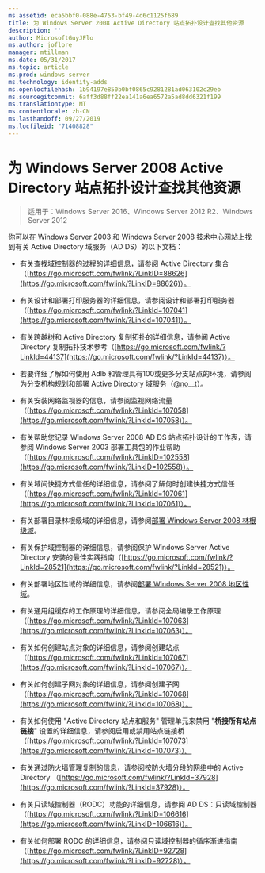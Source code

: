 ```yaml
---
ms.assetid: eca5bbf0-088e-4753-bf49-4d6c1125f689
title: 为 Windows Server 2008 Active Directory 站点拓扑设计查找其他资源
description: ''
author: MicrosoftGuyJFlo
ms.author: joflore
manager: mtillman
ms.date: 05/31/2017
ms.topic: article
ms.prod: windows-server
ms.technology: identity-adds
ms.openlocfilehash: 1b94197e850b0bf0865c9281281ad063102c29eb
ms.sourcegitcommit: 6aff3d88ff22ea141a6ea6572a5ad8dd6321f199
ms.translationtype: MT
ms.contentlocale: zh-CN
ms.lasthandoff: 09/27/2019
ms.locfileid: "71408828"
---
```

# <a name="finding-additional-resources-for-windows-server-2008-active-directory-site-topology-design"></a>为 Windows Server 2008 Active Directory 站点拓扑设计查找其他资源

>适用于：Windows Server 2016、Windows Server 2012 R2、Windows Server 2012

你可以在 Windows Server 2003 和 Windows Server 2008 技术中心网站上找到有关 Active Directory 域服务（AD DS）的以下文档：  
  
-   有关查找域控制器的过程的详细信息，请参阅 Active Directory 集合（[https://go.microsoft.com/fwlink/?LinkID=88626](https://go.microsoft.com/fwlink/?LinkID=88626)）。  
  
-   有关设计和部署打印服务器的详细信息，请参阅设计和部署打印服务器（[https://go.microsoft.com/fwlink/?LinkId=107041](https://go.microsoft.com/fwlink/?LinkId=107041)）。  
  
-   有关跨越树和 Active Directory 复制拓扑的详细信息，请参阅 Active Directory 复制拓扑技术参考（[https://go.microsoft.com/fwlink/?LinkId=44137](https://go.microsoft.com/fwlink/?LinkId=44137)）。  
  
-   若要详细了解如何使用 Adlb 和管理具有100或更多分支站点的环境，请参阅为分支机构规划和部署 Active Directory 域服务（[@no__t](https://go.microsoft.com/fwlink/?LinkId=107114)）。  
  
-   有关安装网络监视器的信息，请参阅监视网络流量（[https://go.microsoft.com/fwlink/?LinkId=107058](https://go.microsoft.com/fwlink/?LinkId=107058)）。  
  
-   有关帮助您记录 Windows Server 2008 AD DS 站点拓扑设计的工作表，请参阅 Windows Server 2003 部署工具包的作业帮助（[https://go.microsoft.com/fwlink/?LinkID=102558](https://go.microsoft.com/fwlink/?LinkID=102558)）。  
  
-   有关域间快捷方式信任的详细信息，请参阅了解何时创建快捷方式信任（[https://go.microsoft.com/fwlink/?LinkId=107061](https://go.microsoft.com/fwlink/?LinkId=107061)）。  
  
-   有关部署目录林根级域的详细信息，请参阅[部署 Windows Server 2008 林根级域](https://technet.microsoft.com/library/cc731174.aspx)。  
  
-   有关保护域控制器的详细信息，请参阅保护 Windows Server Active Directory 安装的最佳实践指南（[https://go.microsoft.com/fwlink/?LinkId=28521](https://go.microsoft.com/fwlink/?LinkId=28521)）。  
  
-   有关部署地区性域的详细信息，请参阅[部署 Windows Server 2008 地区性域](https://technet.microsoft.com/library/cc755118.aspx)。  
  
-   有关通用组缓存的工作原理的详细信息，请参阅全局编录工作原理（[https://go.microsoft.com/fwlink/?LinkId=107063](https://go.microsoft.com/fwlink/?LinkId=107063)）。  
  
-   有关如何创建站点对象的详细信息，请参阅创建站点（[https://go.microsoft.com/fwlink/?LinkId=107067](https://go.microsoft.com/fwlink/?LinkId=107067)）。  
  
-   有关如何创建子网对象的详细信息，请参阅创建子网（[https://go.microsoft.com/fwlink/?LinkId=107068](https://go.microsoft.com/fwlink/?LinkId=107068)）。  
  
-   有关如何使用 "Active Directory 站点和服务" 管理单元来禁用 "**桥接所有站点链接**" 设置的详细信息，请参阅启用或禁用站点链接桥（[https://go.microsoft.com/fwlink/?LinkId=107073](https://go.microsoft.com/fwlink/?LinkId=107073)）。  
  
-   有关通过防火墙管理复制的信息，请参阅按防火墙分段的网络中的 Active Directory （[https://go.microsoft.com/fwlink/?LinkId=37928](https://go.microsoft.com/fwlink/?LinkId=37928)）。  
  
-   有关只读域控制器（RODC）功能的详细信息，请参阅 AD DS：只读域控制器（[https://go.microsoft.com/fwlink/?LinkID=106616](https://go.microsoft.com/fwlink/?LinkID=106616)）。  
  
-   有关如何部署 RODC 的详细信息，请参阅只读域控制器的循序渐进指南（[https://go.microsoft.com/fwlink/?LinkID=92728](https://go.microsoft.com/fwlink/?LinkID=92728)）。  
  


